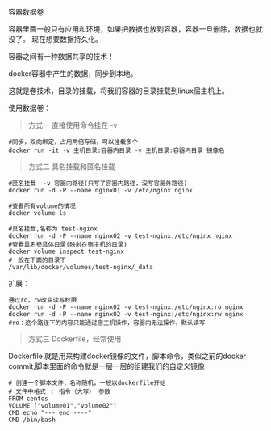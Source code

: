 容器数据卷

容器里面一般只有应用和环境，如果把数据也放到容器，容器一旦删除，数据也就没了。
现在想要数据持久化。

容器之间有一种数据共享的技术！

docker容器中产生的数据，同步到本地。

这就是卷技术，目录的挂载，将我们容器的目录挂载到linux宿主机上。

使用数据卷：

> 方式一 直接使用命令挂在 -v

```
#同步，双向绑定，占用两倍存储，可以挂载多个
docker run -it -v 主机目录:容器内目录 -v 主机目录:容器内目录 镜像名
```

> 方式二 具名挂载和匿名挂载

```
#匿名挂载  -v 容器内路径(只写了容器内路径，没写容器外路径)
docker run -d -P --name nginx01 -v /etc/nginx nginx

#查看所有volume的情况
docker volume ls

#具名挂载,名称为 test-nginx
docker run -d -P --name nginx02 -v test-nginx:/etc/nginx nginx
#查看具名卷具体目录(映射在宿主机的目录)
docker volume inspect test-nginx
#一般在下面的目录下
/var/lib/docker/volumes/test-nginx/_data
```

扩展：

```
通过ro，rw改变读写权限
docker run -d -P --name nginx02 -v test-nginx:/etc/nginx:ro nginx
docker run -d -P --name nginx02 -v test-nginx:/etc/nginx:rw nginx
#ro：这个路径下的内容只能通过宿主机操作，容器内无法操作，默认读写
```

> 方式三 Dockerfile，经常使用

Dockerfile 就是用来构建docker镜像的文件，脚本命令，类似之前的docker commit,脚本里面的命令就是一层一层的组建我们的自定义镜像

```
# 创建一个脚本文件，名称随机，一般以dockerfile开始
# 文件中格式 ： 指令（大写） 参数
FROM centos
VOLUME ["volume01","volume02"]
CMD echo "--- end ----"
CMD /bin/bash
```
